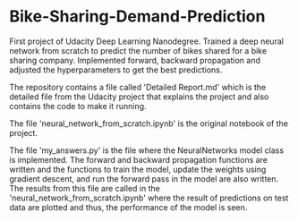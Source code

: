 # Bike-Sharing-Demand-Prediction

First project of Udacity Deep Learning Nanodegree. Trained a deep neural network from scratch to predict the number of bikes shared for a bike sharing company. Implemented forward, backward propagation and adjusted the hyperparameters to get the best predictions.

The repository contains a file called 'Detailed Report.md' which is the detailed file from the Udacity project that explains the project and also contains the code to make it running.

The file 'neural_network_from_scratch.ipynb' is the original notebook of the project.

The file 'my_answers.py' is the file where the NeuralNetworks model class is implemented. 
The forward and backward propagation functions are written and the functions to train the model, update the weights using gradient descent, and run the forward pass in the model are also written.
The results from this file are called in the 'neural_network_from_scratch.ipynb' where the result of predictions on test data are plotted and thus, the performance of the model is seen.
